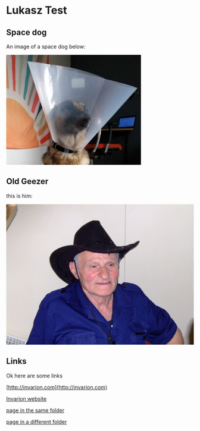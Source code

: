 # Lukasz Test



## Space dog

An image of a space dog below:

![funny image](./images/space-dog.png)

## Old Geezer 

this is him:

![old geezer](./images/old-geezer.jpg)

## Links

Ok here are some links

[http://invarion.com](http://invarion.com)

[Invarion website](http://invarion.com)

[page in the same folder](another-test)

[page in a different folder](../rapid-path/3-Definitions)
